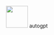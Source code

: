 <img src="https://user-images.githubusercontent.com/26815443/220185580-50712c82-8267-4a61-aea4-afbd37679584.png" height="60" width="60" align="bottom">  autogpt
